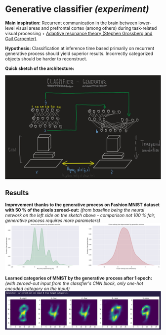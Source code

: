 # Generative classifier *(experiment)*
**Main inspiration:** Recurrent communication in the brain between lower-level visual areas and prefrontal cortex (among others) during task-related visual processing + [Adaptive resonance theory (Stephen Grossberg and Gail Carpenter)](http://www.scholarpedia.org/article/Adaptive_resonance_theory).

**Hypothesis:** Classification at inference time based primarily on recurrent generative process should yield superior results. Incorrectly categorized objects should be harder to reconstruct.

**Quick sketch of the architecture:**

![Sketch of the architecture](/results/arch_sketch.jpg)


## Results
**Improvement thanks to the generative process on Fashion MNIST dataset with 50 % of the pixels zeroed-out:** 
*(from baseline being the neural network on the left side on the sketch above - comparison not 100 % fair, generative process requires more parameters)*
![Improvement](/results/improvement_from_generative_process.png)

**Learned categories of MNIST by the generative process after 1 epoch:** *(with zeroed-out input from the classfier's CNN block, only one-hot encoded category on the input)*
![Learned categories](/results/mnist_after_1_epoch.jpg)
